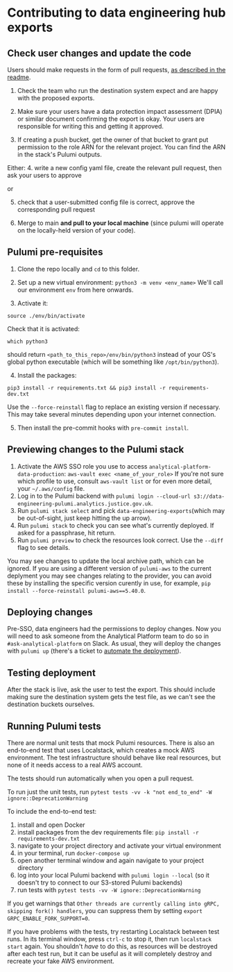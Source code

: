 # Contributing to data engineering hub exports

## Check user changes and update the code

Users should make requests in the form of pull requests, [as described in the readme](README.md).

1. Check the team who run the destination system expect and are happy with the proposed exports.

2. Make sure your users have a data protection impact assessment (DPIA) or similar document confirming the export is okay. Your users are responsible for writing this and getting it approved.

3. If creating a push bucket, get the owner of that bucket to grant put permission to the role ARN for the relevant project. You can find the ARN in the stack's Pulumi outputs.

Either:
4. write a new config yaml file, create the relevant pull request, then ask your users to approve

or

5. check that a user-submitted config file is correct, approve the corresponding pull request

6. Merge to main **and pull to your local machine** (since pulumi will operate on the locally-held version of your code).

## Pulumi pre-requisites

1. Clone the repo locally and `cd` to this folder.

2. Set up a new virtual environment:
`python3 -m venv <env_name>`
We'll call our environment `env` from here onwards.

3. Activate it:

`source ./env/bin/activate`

Check that it is activated:

`which python3`

should return `<path_to_this_repo>/env/bin/python3` instead of your OS's global python executable (which will be something like `/opt/bin/python3`).

4. Install the packages:

`pip3 install -r requirements.txt && pip3 install -r requirements-dev.txt`

Use the `--force-reinstall` flag to replace an existing version if necessary.  This may take several minutes depending upon your internet connection.

5. Then install the pre-commit hooks with `pre-commit install`.

## Previewing changes to the Pulumi stack

1. Activate the AWS SSO role you use to access `analytical-platform-data-production`:
    `aws-vault exec <name_of_your_role>`
   If you're not sure which profile to use, consult `aws-vault list` or for even more detail, your `~/.aws/config` file.
3. Log in to the Pulumi backend with `pulumi login --cloud-url s3://data-engineering-pulumi.analytics.justice.gov.uk`.
4. Run `pulumi stack select` and pick `data-engineering-exports`(which may be out-of-sight, just keep hitting the up arrow).
5. Run `pulumi stack` to check you can see what's currently deployed.  If asked for a passphrase, hit return.
6. Run `pulumi preview` to check the resources look correct. Use the `--diff` flag to see details.

You may see changes to update the local archive path, which can be ignored. If you are using a different version of `pulumi-aws` to the current deplyment you may see changes relating to the provider, you can avoid these by installing the specific version curently in use, for example, `pip install --force-reinstall pulumi-aws==5.40.0`.

## Deploying changes

Pre-SSO, data engineers had the permissions to deploy changes.  Now you will need to ask someone from the Analytical Platform team to do so in `#ask-analytical-platform` on Slack.  As usual, they will deploy the changes with `pulumi up` (there's a ticket to [automate the deployment](https://dsdmoj.atlassian.net/browse/PDE-1441)).

## Testing deployment

After the stack is live, ask the user to test the export. This should include making sure the destination system gets the test file, as we can't see the destination buckets ourselves.

## Running Pulumi tests

There are normal unit tests that mock Pulumi resources. There is also an end-to-end test that uses Localstack, which creates a mock AWS environment. The test infrastructure should behave like real resources, but none of it needs access to a real AWS account.

The tests should run automatically when you open a pull request.

To run just the unit tests, run `pytest tests -vv -k "not end_to_end" -W ignore::DeprecationWarning`

To include the end-to-end test:

1. install and open Docker
2. install packages from the dev requirements file: `pip install -r requirements-dev.txt`
3. navigate to your project directory and activate your virtual environment
4. in your terminal, run `docker-compose up`
5. open another terminal window and again navigate to your project directory
6. log into your local Pulumi backend with `pulumi login --local` (so it doesn't try to connect to our S3-stored Pulumi backends)
7. run tests with `pytest tests -vv -W ignore::DeprecationWarning`

If you get warnings that `Other threads are currently calling into gRPC, skipping fork() handlers`, you can suppress them by setting `export GRPC_ENABLE_FORK_SUPPORT=0`.

If you have problems with the tests, try restarting Localstack between test runs. In its terminal window, press `ctrl-c` to stop it, then run `localstack start` again. You shouldn't _have_ to do this, as resources will be destroyed after each test run, but it can be useful as it will completely destroy and recreate your fake AWS environment.
